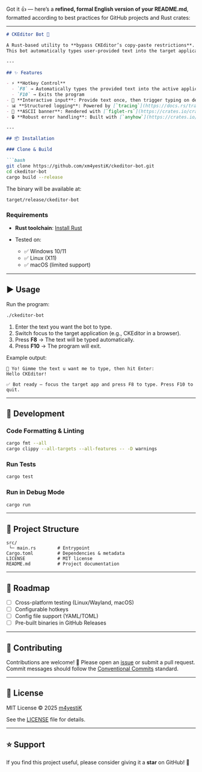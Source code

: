 Got it 👍 — here’s a **refined, formal English version of your README.md**, formatted according to best practices for GitHub projects and Rust crates:

---

````markdown
# CKEditor Bot 🚀

A Rust-based utility to **bypass CKEditor’s copy-paste restrictions**.  
This bot automatically types user-provided text into the target application using hotkeys.

---

## ✨ Features

- ⚡ **Hotkey Control**
  - `F8` → Automatically types the provided text into the active application
  - `F10` → Exits the program
- 📝 **Interactive input**: Provide text once, then trigger typing on demand
- 📊 **Structured logging**: Powered by [`tracing`](https://docs.rs/tracing)
- 🎨 **ASCII banner**: Rendered with [`figlet-rs`](https://crates.io/crates/figlet-rs)
- 🔒 **Robust error handling**: Built with [`anyhow`](https://crates.io/crates/anyhow)

---

## 📦 Installation

### Clone & Build

```bash
git clone https://github.com/xm4yestiK/ckeditor-bot.git
cd ckeditor-bot
cargo build --release
````

The binary will be available at:

```
target/release/ckeditor-bot
```

### Requirements

* **Rust toolchain**: [Install Rust](https://www.rust-lang.org/tools/install)
* Tested on:

  * ✅ Windows 10/11
  * ✅ Linux (X11)
  * ✅ macOS (limited support)

---

## ▶ Usage

Run the program:

```bash
./ckeditor-bot
```

1. Enter the text you want the bot to type.
2. Switch focus to the target application (e.g., CKEditor in a browser).
3. Press **F8** → The text will be typed automatically.
4. Press **F10** → The program will exit.

Example output:

```
🤖 Yo! Gimme the text u want me to type, then hit Enter:
Hello CKEditor!

✅ Bot ready — focus the target app and press F8 to type. Press F10 to quit.
```

---

## 🔧 Development

### Code Formatting & Linting

```bash
cargo fmt --all
cargo clippy --all-targets --all-features -- -D warnings
```

### Run Tests

```bash
cargo test
```

### Run in Debug Mode

```bash
cargo run
```

---

## 📂 Project Structure

```
src/
 └─ main.rs        # Entrypoint
Cargo.toml         # Dependencies & metadata
LICENSE            # MIT license
README.md          # Project documentation
```

---

## 🚀 Roadmap

* [ ] Cross-platform testing (Linux/Wayland, macOS)
* [ ] Configurable hotkeys
* [ ] Config file support (YAML/TOML)
* [ ] Pre-built binaries in GitHub Releases

---

## 🤝 Contributing

Contributions are welcome! 🙌
Please open an [issue](https://github.com/xm4yestiK/ckeditor-bot/issues) or submit a pull request.
Commit messages should follow the [Conventional Commits](https://www.conventionalcommits.org/) standard.

---

## 📜 License

MIT License © 2025 [m4yestiK](https://github.com/xm4yestiK)

See the [LICENSE](LICENSE) file for details.

---

## ⭐ Support

If you find this project useful, please consider giving it a **star** on GitHub! 🌟

```